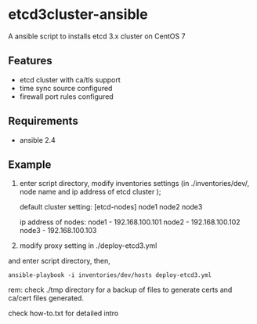 # etcd3cluster-ansible



A ansible script to installs etcd 3.x cluster on CentOS 7

## Features
* etcd cluster with ca/tls support
* time sync source configured
* firewall port rules configured 


## Requirements

* ansible 2.4


## Example

1. enter script directory, modify inventories settings (in ./inventories/dev/, node name and ip address of etcd cluster  );

   default cluster setting:
      [etcd-nodes]
      node1
      node2
      node3

   ip address of nodes:
      node1 - 192.168.100.101
      node2 - 192.168.100.102
      node3 - 192.168.100.103

2. modify proxy setting in ./deploy-etcd3.yml

and enter script directory, then, 

```
ansible-playbook -i inventories/dev/hosts deploy-etcd3.yml
```

rem: check ./tmp directory for a backup of files to generate certs and ca/cert files generated. 

check how-to.txt for detailed intro
